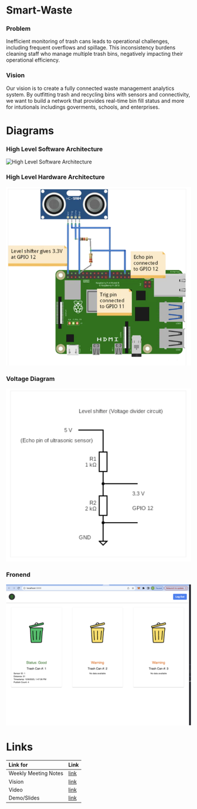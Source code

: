 # Smart-Waste


### Problem 
Inefficient monitoring of trash cans leads to operational challenges, including frequent overflows and spillage. This inconsistency burdens cleaning staff who manage multiple trash bins, negatively impacting their operational efficiency.

### Vision
Our vision is to create a fully connected waste management analytics system. By outfitting trash and recycling bins with sensors and connectivity, we want to build a network that provides real-time bin fill status and more for intutionals includings goverments, schools, and enterprises.



# Diagrams 

### High Level Software Architecture
![High Level Software Architecture]()

### High Level Hardware Architecture
![High Level Hardware Architecture](assets/smartwaste-hardware-diagram.png)

### Voltage Diagram
![Voltage Diagram](assets/smartwaste-voltage-diagram.png)

### Fronend 
![Alt text](assets/smartwaste-frontend.png)


# Links

|     Link for     | Link                              | 
|:-------------------|:----------------------------------|
|Weekly Meeting Notes| [link](https://docs.google.com/document/d/1GXyXUnTMKGIcYvyj-8aEd7spdDEeYQJQScLqdhkhCxc/edit?usp=sharing)   |
|Vision              | [link](https://docs.google.com/document/d/19BQFE9qavzx0fWWvS-5EhH40ZsDCvB0uqDrFN7ACtwo/edit?usp=sharing)   |
|Video               | [link](https://drive.google.//)   |
|Demo/Slides         | [link](https://drive.google.//)   |



